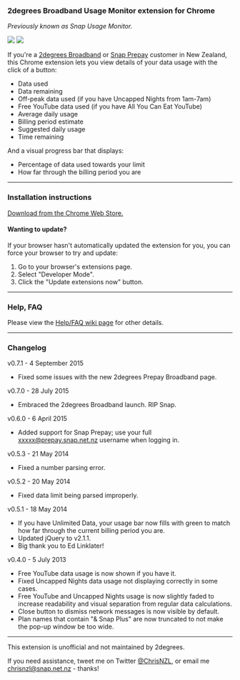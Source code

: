 ### 2degrees Broadband Usage Monitor extension for Chrome

*Previously known as Snap Usage Monitor.*

![](http://i.imgur.com/v88qYcb.png) ![](http://i.imgur.com/tExcgLi.png)

If you're a [2degrees Broadband](https://www.2degreesmobile.co.nz/broadband) or [Snap Prepay](https://prepay.2degreesbroadband.co.nz/) customer in New Zealand, this Chrome extension lets you view details of your data usage with the click of a button:
* Data used
* Data remaining
* Off-peak data used (if you have Uncapped Nights from 1am-7am)
* Free YouTube data used (if you have All You Can Eat YouTube)
* Average daily usage
* Billing period estimate
* Suggested daily usage
* Time remaining

And a visual progress bar that displays:
* Percentage of data used towards your limit
* How far through the billing period you are

---

### Installation instructions

[Download from the Chrome Web Store.](https://chrome.google.com/webstore/detail/okffoefibimfmcddjbmbfnlbjdpjokkn)


#### Wanting to update?

If your browser hasn't automatically updated the extension for you, you can force your browser to try and update:

1. Go to your browser's extensions page.
2. Select "Developer Mode".
3. Click the "Update extensions now" button.

---

### Help, FAQ

Please view the [Help/FAQ wiki page](https://github.com/ChrisNZL/snap-chromium/wiki/Help-FAQ) for other details.

---

### Changelog
v0.7.1 - 4 September 2015
* Fixed some issues with the new 2degrees Prepay Broadband page.

v0.7.0 - 28 July 2015
* Embraced the 2degrees Broadband launch. RIP Snap.

v0.6.0 - 6 April 2015
* Added support for Snap Prepay; use your full xxxxx@prepay.snap.net.nz username when logging in.

v0.5.3 - 21 May 2014
* Fixed a number parsing error.

v0.5.2 - 20 May 2014
* Fixed data limit being parsed improperly.

v0.5.1 - 18 May 2014
* If you have Unlimited Data, your usage bar now fills with green to match how far through the current billing period you are.
* Updated jQuery to v2.1.1.
* Big thank you to Ed Linklater!

v0.4.0 - 5 July 2013
* Free YouTube data usage is now shown if you have it.
* Fixed Uncapped Nights data usage not displaying correctly in some
cases.
* Free YouTube and Uncapped Nights usage is now slightly faded to
increase readability and visual separation from regular data
calculations.
* Close button to dismiss network messages is now visible by default.
* Plan names that contain "& Snap Plus" are now truncated to not make
the pop-up window be too wide.

---

This extension is unofficial and not maintained by 2degrees.

If you need assistance, tweet me on Twitter [@ChrisNZL](https://twitter.com/ChrisNZL), or email me chrisnzl@snap.net.nz - thanks!
